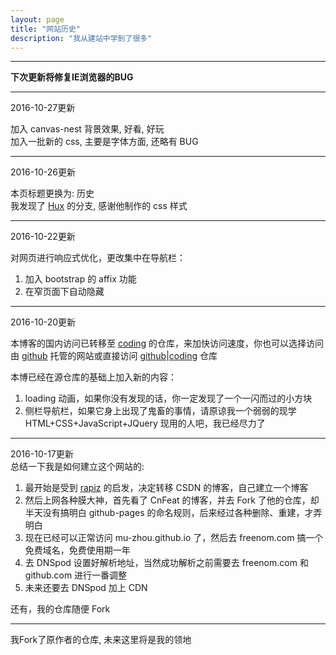 ```yaml
---
layout: page
title: "网站历史"
description: "我从建站中学到了很多"
---
```


***  

**下次更新将修复IE浏览器的BUG**  

***

2016-10-27更新  

加入 canvas-nest 背景效果, 好看, 好玩  
加入一批新的 css, 主要是字体方面, 还略有 BUG  

***

2016-10-26更新  

本页标题更换为: 历史  
我发现了 [Hux](https://huangxuan.me/) 的分支, 感谢他制作的 css 样式  

***

2016-10-22更新  

对网页进行响应式优化，更改集中在导航栏：  
1. 加入 bootstrap 的 affix 功能  
2. 在窄页面下自动隐藏  

***

2016-10-20更新  

本博客的国内访问已转移至 [coding](coding.net) 的仓库，来加快访问速度，你也可以选择访问由 [github](mu-zhou.github.io) 托管的网站或直接访问 [github](https://github.com/Mu-Zhou/mu-zhou.github.io)|[coding](https://coding.net/u/muzhou/p/blog/git) 仓库  

本博已经在源仓库的基础上加入新的内容：  
1. loading 动画，如果你没有发现的话，你一定发现了一个一闪而过的小方块  
2. 侧栏导航栏，如果它身上出现了鬼畜的事情，请原谅我一个弱弱的现学 HTML+CSS+JavaScript+JQuery 现用的人吧，我已经尽力了  

***

2016-10-17更新  
总结一下我是如何建立这个网站的:  

1. 最开始是受到 [rapiz](http://rapiz.cf/wei-shi-yao-ben-bo-zhe-yao-kuai-ni.html) 的启发，决定转移 CSDN 的博客，自己建立一个博客   
2. 然后上网各种膜大神，首先看了 CnFeat 的博客，并去 Fork 了他的仓库，却半天没有搞明白 github-pages 的命名规则，后来经过各种删除、重建，才弄明白   
3. 现在已经可以正常访问 mu-zhou.github.io 了，然后去 freenom.com 搞一个免费域名，免费使用期一年   
4. 去 DNSpod 设置好解析地址，当然成功解析之前需要去 freenom.com 和 github.com 进行一番调整   
5. 未来还要去 DNSpod 加上 CDN   

还有，我的仓库随便 Fork  

***

我Fork了原作者的仓库, 未来这里将是我的领地  
